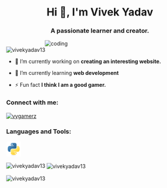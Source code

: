 <h1 align="center">Hi 👋, I'm Vivek Yadav</h1>
<h3 align="center">A passionate learner and creator.</h3>
<img align="right" alt="coding" width="400" src="https://media.tenor.com/qJ5evVs-_uUAAAAC/coding.gif"
<p align="left"> <img src="https://komarev.com/ghpvc/?username=vivekyadav13&label=Profile%20views&color=0e75b6&style=flat" alt="vivekyadav13" /> </p>

- 🔭 I’m currently working on **creating an interesting website.**

- 🌱 I’m currently learning **web development**

- ⚡ Fun fact **I think I am a good gamer.**

<h3 align="left">Connect with me:</h3>
<p align="left">
<a href="https://www.youtube.com/c/vygamerz" target="blank"><img align="center" src="https://raw.githubusercontent.com/rahuldkjain/github-profile-readme-generator/master/src/images/icons/Social/youtube.svg" alt="vygamerz" height="30" width="40" /></a>
</p>

<h3 align="left">Languages and Tools:</h3>
<p align="left"> <a href="https://www.python.org" target="_blank" rel="noreferrer"> <img src="https://raw.githubusercontent.com/devicons/devicon/master/icons/python/python-original.svg" alt="python" width="40" height="40"/> </a> </p>

<p><img align="left" src="https://github-readme-stats.vercel.app/api/top-langs?username=vivekyadav13&show_icons=true&locale=en&layout=compact" alt="vivekyadav13" /></p>

<p>&nbsp;<img align="center" src="https://github-readme-stats.vercel.app/api?username=vivekyadav13&show_icons=true&locale=en" alt="vivekyadav13" /></p>

<p><img align="center" src="https://github-readme-streak-stats.herokuapp.com/?user=vivekyadav13&" alt="vivekyadav13" /></p>

